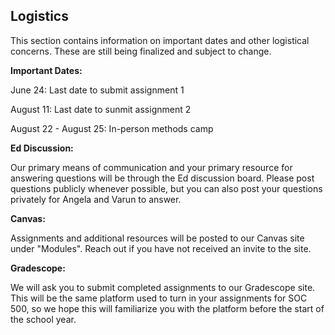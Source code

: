 ## Logistics

This section contains information on important dates and other logistical concerns. These are still being finalized and subject to change.

**Important Dates:**

June 24: Last date to submit assignment 1

August 11: Last date to sunmit assignment 2

August 22 - August 25: In-person methods camp

**Ed Discussion:**

Our primary means of communication and your primary resource for answering questions will be through the Ed discussion board. Please post questions publicly whenever possible, but you can also post your questions privately for Angela and Varun to answer.

**Canvas:**

Assignments and additional resources will be posted to our Canvas site under "Modules". Reach out if you have not received an invite to the site.

**Gradescope:**

We will ask you to submit completed assignments to our Gradescope site. This will be the same platform used to turn in your assignments for SOC 500, so we hope this will familiarize you with the platform before the start of the school year.
